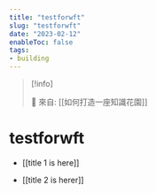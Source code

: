 ```yaml
---
title: "testforwft"
slug: "testforwft"
date: "2023-02-12"
enableToc: false
tags:
- building
---
```


> [!info]
>
> 🌱 來自: [[如何打造一座知識花園]]

# testforwft

* [[title 1 is here]]

* [[title 2 is herer]]

